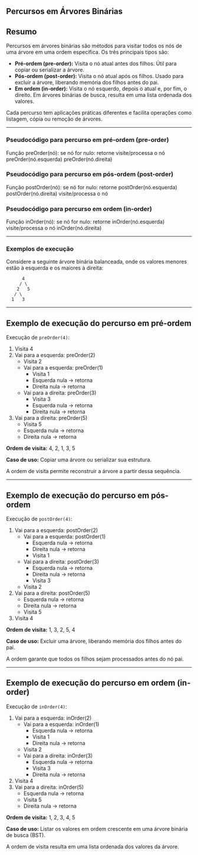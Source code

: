 ## Percursos em Árvores Binárias

## Resumo

Percursos em árvores binárias são métodos para visitar todos os nós de uma árvore em uma ordem específica. Os três principais tipos são:

- **Pré-ordem (pre-order):** Visita o nó atual antes dos filhos. Útil para copiar ou serializar a árvore.
- **Pós-ordem (post-order):** Visita o nó atual após os filhos. Usado para excluir a árvore, liberando memória dos filhos antes do pai.
- **Em ordem (in-order):** Visita o nó esquerdo, depois o atual e, por fim, o direito. Em árvores binárias de busca, resulta em uma lista ordenada dos valores.

Cada percurso tem aplicações práticas diferentes e facilita operações como listagem, cópia ou remoção de árvores.

---

### Pseudocódigo para percurso em pré-ordem (pre-order)

Função preOrder(nó):
    se nó for nulo:
        retorne
    visite/processa o nó
    preOrder(nó.esquerda)
    preOrder(nó.direita)

### Pseudocódigo para percurso em pós-ordem (post-order)

Função postOrder(nó):
    se nó for nulo:
        retorne
    postOrder(nó.esquerda)
    postOrder(nó.direita)
    visite/processa o nó

### Pseudocódigo para percurso em ordem (in-order)

Função inOrder(nó):
    se nó for nulo:
        retorne
    inOrder(nó.esquerda)
    visite/processa o nó
    inOrder(nó.direita)

---

### Exemplos de execução

Considere a seguinte árvore binária balanceada, onde os valores menores estão à esquerda e os maiores à direita:

```
      4
     / \
    2   5
   / \
  1   3
```

---

## Exemplo de execução do percurso em pré-ordem

Execução de `preOrder(4)`:

1. Visita 4
2. Vai para a esquerda: preOrder(2)
    - Visita 2
    - Vai para a esquerda: preOrder(1)
        - Visita 1
        - Esquerda nula → retorna
        - Direita nula → retorna
    - Vai para a direita: preOrder(3)
        - Visita 3
        - Esquerda nula → retorna
        - Direita nula → retorna
3. Vai para a direita: preOrder(5)
    - Visita 5
    - Esquerda nula → retorna
    - Direita nula → retorna

**Ordem de visita:**
4, 2, 1, 3, 5

**Caso de uso:**
Copiar uma árvore ou serializar sua estrutura.

A ordem de visita permite reconstruir a árvore a partir dessa sequência.

---

## Exemplo de execução do percurso em pós-ordem

Execução de `postOrder(4)`:

1. Vai para a esquerda: postOrder(2)
    - Vai para a esquerda: postOrder(1)
        - Esquerda nula → retorna
        - Direita nula → retorna
        - Visita 1
    - Vai para a direita: postOrder(3)
        - Esquerda nula → retorna
        - Direita nula → retorna
        - Visita 3
    - Visita 2
2. Vai para a direita: postOrder(5)
    - Esquerda nula → retorna
    - Direita nula → retorna
    - Visita 5
3. Visita 4

**Ordem de visita:**
1, 3, 2, 5, 4

**Caso de uso:**
Excluir uma árvore, liberando memória dos filhos antes do pai.

A ordem garante que todos os filhos sejam processados antes do nó pai.


---

## Exemplo de execução do percurso em ordem (in-order)

Execução de `inOrder(4)`:

1. Vai para a esquerda: inOrder(2)
    - Vai para a esquerda: inOrder(1)
        - Esquerda nula → retorna
        - Visita 1
        - Direita nula → retorna
    - Visita 2
    - Vai para a direita: inOrder(3)
        - Esquerda nula → retorna
        - Visita 3
        - Direita nula → retorna
2. Visita 4
3. Vai para a direita: inOrder(5)
    - Esquerda nula → retorna
    - Visita 5
    - Direita nula → retorna

**Ordem de visita:**
1, 2, 3, 4, 5

**Caso de uso:**
Listar os valores em ordem crescente em uma árvore binária de busca (BST).

A ordem de visita resulta em uma lista ordenada dos valores da árvore.

